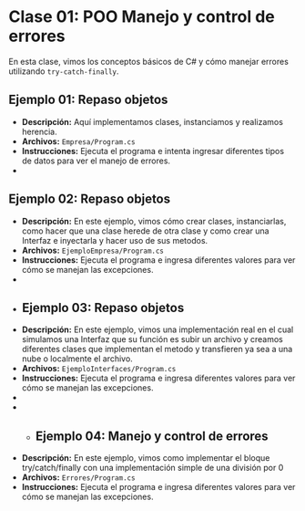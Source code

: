 # Clase 01: POO Manejo y control de errores

En esta clase, vimos los conceptos básicos de C# y cómo manejar errores utilizando `try-catch-finally`.

## Ejemplo 01: Repaso objetos
- **Descripción:** Aquí implementamos clases, instanciamos y realizamos herencia.
- **Archivos:** `Empresa/Program.cs`
- **Instrucciones:** Ejecuta el programa e intenta ingresar diferentes tipos de datos para ver el manejo de errores.
- 
## Ejemplo 02: Repaso objetos
- **Descripción:** En este ejemplo, vimos cómo crear clases, instanciarlas, como hacer que una clase herede de otra clase y como crear una Interfaz e inyectarla y hacer uso de sus metodos.
- **Archivos:** `EjemploEmpresa/Program.cs`
- **Instrucciones:** Ejecuta el programa e ingresa diferentes valores para ver cómo se manejan las excepciones.
- 
- ## Ejemplo 03: Repaso objetos
- **Descripción:** En este ejemplo, vimos una implementación real en el cual simulamos una Interfaz que su función es subir un archivo y creamos diferentes clases que implementan el metodo y transfieren ya sea a una nube o localmente el archivo.
- **Archivos:** `EjemploInterfaces/Program.cs`
- **Instrucciones:** Ejecuta el programa e ingresa diferentes valores para ver cómo se manejan las excepciones.
- 
- - ## Ejemplo 04: Manejo y control de errores
- **Descripción:** En este ejemplo, vimos como implementar el bloque try/catch/finally con una implementación simple de una división por 0
- **Archivos:** `Errores/Program.cs`
- **Instrucciones:** Ejecuta el programa e ingresa diferentes valores para ver cómo se manejan las excepciones.




